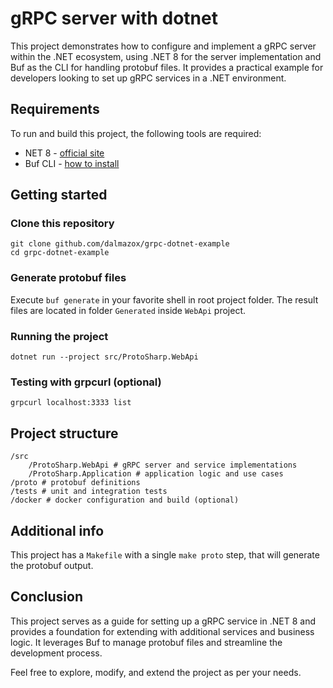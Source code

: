 # gRPC server with dotnet
This project demonstrates how to configure and implement a gRPC server within the .NET ecosystem, using .NET 8 for the server implementation and Buf as the CLI for handling protobuf files. It provides a practical example for developers looking to set up gRPC services in a .NET environment.

## Requirements
To run and build this project, the following tools are required:

- NET 8 - [official site](https://dotnet.microsoft.com/pt-br/download/dotnet/8.0)
- Buf CLI - [how to install](https://buf.build/docs/installation)

## Getting started

### Clone this repository
```shell
git clone github.com/dalmazox/grpc-dotnet-example
cd grpc-dotnet-example
```
### Generate protobuf files
Execute `buf generate` in your favorite shell in root project folder. The result files are located in folder `Generated` inside `WebApi` project.

### Running the project
```shell
dotnet run --project src/ProtoSharp.WebApi
```

### Testing with grpcurl (optional)
```shell
grpcurl localhost:3333 list
```

## Project structure
```text
/src
	/ProtoSharp.WebApi # gRPC server and service implementations
	/ProtoSharp.Application # application logic and use cases
/proto # protobuf definitions
/tests # unit and integration tests
/docker # docker configuration and build (optional)
```

## Additional info

This project has a `Makefile` with a single `make proto` step, that will generate the protobuf output.

## Conclusion
This project serves as a guide for setting up a gRPC service in .NET 8 and provides a foundation for extending with additional services and business logic. It leverages Buf to manage protobuf files and streamline the development process.

Feel free to explore, modify, and extend the project as per your needs.
